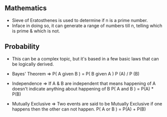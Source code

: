 ## Mathematics

* Sieve of Eratosthenes is used to determine if n is a prime number.
* Inface in doing so, it can generate a range of numbers till n, telling which is prime & which is not.


## Probability

* This can be a complex topic, but it's based in a few basic laws that can be logically derived.

* Bayes' Theorem => P( A given B ) = P( B given A ) P (A) / P (B)

* Independence => If A & B are independent that means happening of A doesn't indicate anything about happening of B
P( A and B ) = P(A) * P(B)

* Mutually Exclusive => Two events are said to be Mutually Exclusive if one happens then the other can not happen.
P( A or B ) = P(A) + P(B)